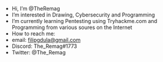 - Hi, I’m @TheRemag
- I’m interested in Drawing, Cybersecurity and Programming
- I’m currently learning Pentesting using Tryhackme.com and Programming from various soures on the Internet
- How to reach me: 
- email: filipgdula@gmail.com
- Discord: The_Remag#1773
- Twitter: @The_Remag

<!---
TheRemag/TheRemag is a ✨ special ✨ repository because its `README.md` (this file) appears on your GitHub profile.
You can click the Preview link to take a look at your changes.
--->
